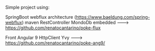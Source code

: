Simple project using:

SpringBoot
webflux architecture (https://www.baeldung.com/spring-webflux)
maven
RestController
MondoDb embedded
---> https://github.com/renatocantarino/poke-flux

Front
Angular 9
HttpClient
Yvy
---> https://github.com/renatocantarino/poke-ang9/
